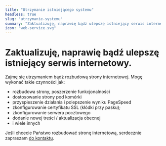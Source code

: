 ```yaml
---
title: "Utrzymanie istniejącego systemu"
headless: true
slug: "utrzymanie-systemu"
summary: "Zaktualizuję, naprawię bądź ulepszę istniejący serwis internetowy."
icon: "web-service.svg"
---
```


# Zaktualizuję, naprawię bądź ulepszę istniejący serwis internetowy.
Zajmę się utrzymaniem bądź rozbudową strony internetowej. Mogę wykonać takie czynności jak:
- rozbudowa strony, poszerzenie funkcjonalności
- dostosowanie strony pod komórki
- przyspieszenie działania i polepszenie wyniku PageSpeed
- zkonfigurowanie certyfikatu SSL (kłódki przy pasku);
- zkonfigurowanie serwera pocztowego
- dodanie nowej treści / aktualizacja obecnej
- i wiele innych

Jeśli chcecie Państwo rozbudować stronę internetową, serdecznie zapraszam [do kontaktu](/kontakt/).